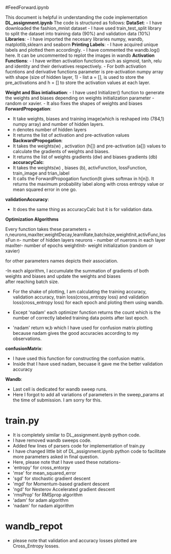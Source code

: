 

#FeedForward.ipynb

This document is helpful in understanding the code implementation **DL_assignment.ipynb**
The code is structured as follows:
**DataSet**:
    - I have downloaded the fashion_mnist dataset
    - I have used train_test_split library to split the dataset into training data (90%) and 
      validation data (10%)
 **Libraries**:
    - I have imported the necesary libraries numpy, wandb, matplotlib,sklearn and seaborn
**Printing Labels**:
    - I have acquired unique labels and plotted them accordingly.
    - I have commented the wandb.log() here. It can be uncommented to replot the images 
      in wandb
**Activation Functions**:
    - I have written activation functions such as sigmoid, tanh, relu and identity and 
      their derivatives respectively.
    - For both activation fucntions and derivative functions parameter is pre-activation 
      numpy array with shape (size of hidden layer, 1) 
    - list a = [], is used to store the pre_activations and h = [] to store the
     activation values at each layer.
     
 **Weight and Bias intialisation**:
    - I have used Initializer() function to generate the weights and biases depending on 
      weights initialization parameter - random or xavier.
    - It also fixes the shapes of weights and biases
 **ForwardPropogation**:
   - It take weights, biases and training image(which is reshaped into (784,1) numpy array) and number of hidden layers.
   - n denotes number of hidden layers
   - It returns the list of activation and pre-activation values 
 **BackwardPropogation**:
   - It takes the weights(w) , activation (h[]) and pre-activation (a[]) values to calculate the gradients of weights and biases.
  - It returns the list of weights gradients (dw) and biases gradients (db)
**accuracyCalc**:
  - It takes the weights(w) , biases (b), activFunction, lossFunction, train_image and trian_label
  - It calls the ForwardPropogation function(It gives softmax in h[n]). It returns the maximum probability label along with cross entropy value or mean squared error in one go.
    
**validationAccuracy**:

- It does the same thing as accuracyCalc but it is for validation data.

**Optimization Algorithms**

  Every function takes these parameters = n,neurons,maxIter,weightDecay,learnRate,batchsize,weightInit,activFunc,lossFun
  n- number of hidden layers
  neurons - number of nuerons in each layer
  maxIter- number of epochs
  weightInit- weight initialization (random or xavier)
  
  for other parameters names depicts their association.
  
  -In each algorithm, I accumulate the summation of gradients of both weights and biases and update the weights and biases  
  after reaching batch size.
  
  - For the shake of plotting, I am calculating the training accuracy, validation accuracy, train loss(cross_entropy loss) and validation loss(cross_entropy loss) for each epoch and ploting them using wandb.
    
- Except 'nadam' each optimizer function returns the count which is the number of correctly labeled training data points after last epoch.
  
- 'nadam' return w,b which I have used for confusion matrix plotting because nadam gives the good accuracies according to my observations.
  
**confusionMatrix**:
 - I have used this function for constructing the confusion matrix.
 - Inside that I have used nadam, becuase it gave me the better validation accuracy

**Wandb**:
- Last cell is dedicated for wandb sweep runs.
- Here I forgot to add all variations of parameters in the sweep_params at the time of submission. I am sorry for this.

 # train.py
 - It is completely similar to DL_assignment.ipynb python code.
 - I have removed wandb sweeps code.
 - Added few lines of parsers code for implementation of train.py
 - I have changed little bit of DL_assignment.ipynb python code to facilitate more parameters asked in final 
   question.
 - Here, please note that I have used these notations-
 - 'entropy' for cross_entorpy
 - 'mse' for mean_squared_error
 - 'sgd' for stochastic gradient descent
 - 'mgd' for Momentum-based gradient descent
 - 'ngd' for Nesterov Accelerated gradient descent
 - 'rmsProp' for RMSprop algorithm
 - 'adam' for adam algorithm
 - 'nadam' for nadam algorithm
# wandb_repot
 - please note that validation and accuracy losses plotted are Cross_Entropy losses.


